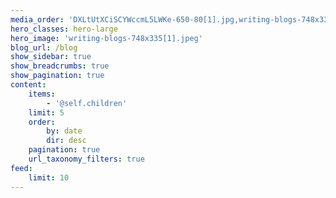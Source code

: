 ```yaml
---
media_order: 'DXLtUtXCiSCYWccmL5LWKe-650-80[1].jpg,writing-blogs-748x335[1].jpeg'
hero_classes: hero-large
hero_image: 'writing-blogs-748x335[1].jpeg'
blog_url: /blog
show_sidebar: true
show_breadcrumbs: true
show_pagination: true
content:
    items:
        - '@self.children'
    limit: 5
    order:
        by: date
        dir: desc
    pagination: true
    url_taxonomy_filters: true
feed:
    limit: 10
---
```


